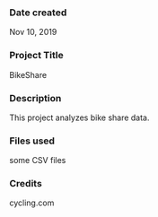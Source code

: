 ### Date created
Nov 10, 2019

### Project Title
BikeShare

### Description
This project analyzes bike share data.

### Files used
some CSV files

### Credits
cycling.com
